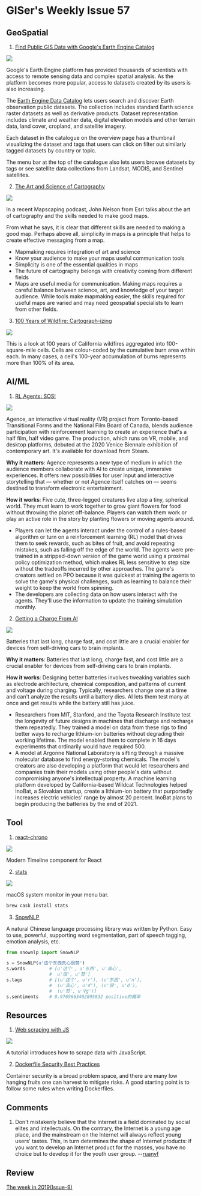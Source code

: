# GISer's Weekly Issue 57

## GeoSpatial

1. [Find Public GIS Data with Google's Earth Engine Catalog](https://www.gislounge.com/find-public-gis-data-with-googles-earth-engine-catalog/)

![](https://i1.wp.com/www.gislounge.com/wp-content/uploads/2020/10/earth-engine-data-catalog.png?w=1100&ssl=1)

Google's Earth Engine platform has provided thousands of scientists with access to remote sensing data and complex spatial analysis. As the platform becomes more popular, access to datasets created by its users is also increasing.

The [Earth Engine Data Catalog](https://developers.google.com/earth-engine/datasets/catalog) lets users search and discover Earth observation public datasets. The collection includes standard Earth science raster datasets as well as derivative products. Dataset representation includes climate and weather data, digital elevation models and other terrain data, land cover, cropland, and satellite imagery.

Each dataset in the catalogue on the overview page has a thumbnail visualizing the dataset and tags that users can click on filter out similarly tagged datasets by country or topic.

The menu bar at the top of the catalogue also lets users browse datasets by tags or see satellite data collections from Landsat, MODIS, and Sentinel satellites.

2. [The Art and Science of Cartography](https://www.gislounge.com/communicating-with-maps/)

![](https://i2.wp.com/www.gislounge.com/wp-content/uploads/2018/04/color-picker.png?w=1000&ssl=1)

In a recent Mapscaping podcast, John Nelson from Esri talks about the art of cartography and the skills needed to make good maps.

From what he says, it is clear that different skills are needed to making a good map. Perhaps above all, simplicity in maps is a principle that helps to create effective messaging from a map.

- Mapmaking requires integration of art and science
- Know your audience to make your maps useful communication tools
- Simplicity is one of the essential qualities in maps
- The future of cartography belongs with creativity coming from different fields
- Maps are useful media for communication. Making maps requires a careful balance between science, art, and knowledge of your target audience. While tools make mapmaking easier, the skills required for useful maps are varied and may need geospatial specialists to learn from other fields.

3. [100 Years of Wildfire: Cartograph-izing](https://www.esri.com/arcgis-blog/products/arcgis-pro/mapping/100-years-of-wildfire-cartograph-izing/)

![](https://www.esri.com/arcgis-blog/wp-content/uploads/2020/10/FiresAreaBurned_tiny.jpg)

This is a look at 100 years of California wildfires aggregated into 100-square-mile cells. Cells are colour-coded by the cumulative burn area within each. In many cases, a cell's 100-year accumulation of burns represents more than 100% of its area.

## AI/ML

1. [RL Agents: SOS!](https://www.agence.ai/)

![](<https://blog.deeplearning.ai/hubfs/ezgif.com-gif-maker%20(19).gif>)

Agence, an interactive virtual reality (VR) project from Toronto-based Transitional Forms and the National Film Board of Canada, blends audience participation with reinforcement learning to create an experience that's a half film, half video game. The production, which runs on VR, mobile, and desktop platforms, debuted at the 2020 Venice Biennale exhibition of contemporary art. It's available for download from Steam.

**Why it matters**: Agence represents a new type of medium in which the audience members collaborate with AI to create unique, immersive experiences. It offers new possibilities for user input and interactive storytelling that — whether or not Agence itself catches on — seems destined to transform electronic entertainment.

**How it works**: Five cute, three-legged creatures live atop a tiny, spherical world. They must learn to work together to grow giant flowers for food without throwing the planet off-balance. Players can watch them work or play an active role in the story by planting flowers or moving agents around.

- Players can let the agents interact under the control of a rules-based algorithm or turn on a reinforcement learning (RL) model that drives them to seek rewards, such as bites of fruit, and avoid repeating mistakes, such as falling off the edge of the world.
  The agents were pre-trained in a stripped-down version of the game world using a proximal policy optimization method, which makes RL less sensitive to step size without the tradeoffs incurred by other approaches. The game's creators settled on PPO because it was quickest at training the agents to solve the game's physical challenges, such as learning to balance their weight to keep the world from spinning.
- The developers are collecting data on how users interact with the agents. They'll use the information to update the training simulation monthly.

2. [Getting a Charge From AI](https://www.wired.com/story/ai-is-throwing-battery-development-into-overdrive/)

![](https://blog.deeplearning.ai/hubfs/Batteries1.png)

Batteries that last long, charge fast, and cost little are a crucial enabler for devices from self-driving cars to brain implants.

**Why it matters**: Batteries that last long, charge fast, and cost little are a crucial enabler for devices from self-driving cars to brain implants.

**How it works**: Designing better batteries involves tweaking variables such as electrode architecture, chemical composition, and patterns of current and voltage during charging. Typically, researchers change one at a time and can't analyze the results until a battery dies. AI lets them test many at once and get results while the battery still has juice.

- Researchers from MIT, Stanford, and the Toyota Research Institute test the longevity of future designs in machines that discharge and recharge them repeatedly. They trained a model on data from these rigs to find better ways to recharge lithium-ion batteries without degrading their working lifetime. The model enabled them to complete in 16 days experiments that ordinarily would have required 500.
- A model at Argonne National Laboratory is sifting through a massive molecular database to find energy-storing chemicals. The model's creators are also developing a platform that would let researchers and companies train their models using other people's data without compromising anyone's intellectual property.
  A machine learning platform developed by California-based Wildcat Technologies helped InoBat, a Slovakian startup, create a lithium-ion battery that purportedly increases electric vehicles' range by almost 20 percent. InoBat plans to begin producing the batteries by the end of 2021.

## Tool

1. [react-chrono](https://github.com/prabhuignoto/react-chrono)

![](https://github.com/prabhuignoto/react-chrono/raw/master/readme-assets/demo3.gif)

Modern Timeline component for React

2. [stats](https://github.com/exelban/stats)

![](https://camo.githubusercontent.com/7471250b6007ba3873e701fcd6ead857c51753e6/68747470733a2f2f7365726869792e73332e65752d63656e7472616c2d312e616d617a6f6e6177732e636f6d2f4769746875625f7265706f2f73746174732f706f7075707325334676322e332e322e706e673f7633)

macOS system monitor in your menu bar.

```sh
brew cask install stats
```

3. [SnowNLP](https://github.com/isnowfy/snownlp)

A natural Chinese language processing library was written by Python. Easy to use, powerful, supporting word segmentation, part of speech tagging, emotion analysis, etc.

```python
from snownlp import SnowNLP

s = SnowNLP(u'这个东西真心很赞')
s.words         # [u'这个', u'东西', u'真心',
                #  u'很', u'赞']
s.tags          # [(u'这个', u'r'), (u'东西', u'n'),
                #  (u'真心', u'd'), (u'很', u'd'),
                #  (u'赞', u'Vg')]
s.sentiments    # 0.9769663402895832 positive的概率
```

## Resources

1. [Web scraping with JS](https://qoob.cc/web-scraping/)

![](https://qoob.cc/static/f134010484d4abae1417153e7c2b9e19/07a9c/parsing-tools.png)

A tutorial introduces how to scrape data with JavaScript.

2. [Dockerfile Security Best Practices](https://cloudberry.engineering/article/dockerfile-security-best-practices/)

Container security is a broad problem space, and there are many low hanging fruits one can harvest to mitigate risks. A good starting point is to follow some rules when writing Dockerfiles.

## Comments

1. Don't mistakenly believe that the Internet is a field dominated by social elites and intellectuals. On the contrary, the Internet is a young age place, and the mainstream on the Internet will always reflect young users' tastes. This, in turn determines the shape of Internet products: if you want to develop an Internet product for the masses, you have no choice but to develop it for the youth user group.
   --[ruanyf](https://github.com/ruanyf/weekly/blob/master/docs/issue-130.md)

## Review

[The week in 2019(Issue-9)](https://github.com/lkcozy/weekly/blob/master/docs/issue-9.md)
